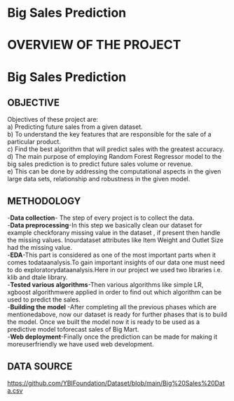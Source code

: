 # Big Sales Prediction 



# OVERVIEW OF THE PROJECT

# **Big Sales Prediction**

## OBJECTIVE
Objectives of these project are:  
a) Predicting future sales from a given dataset.  
b) To understand the key features that are responsible for the sale of a particular product.  
c) Find the best algorithm that will predict sales with the greatest accuracy.
d) The main purpose of employing Random Forest Regressor model to the big sales prediction is to predict future sales volume or revenue.   
e) This can be done by addressing the computational aspects in the given large data sets, relationship and robustness in the given model.


## METHODOLOGY
-__Data collection__- The step of every project is to collect the data.  
-__Data preprocessing__-In this step we basically clean our dataset for example checkforany missing value in the dataset , if present then handle the missing values. Inourdataset attributes like Item Weight and Outlet Size had the missing value.  
-__EDA__-This part is considered as one of the most important parts when it comes todataanalysis.To gain important insights of our data one must need to do exploratorydataanalysis.Here in our project we used two libraries i.e. klib and dtale library.   
-__Tested various algorithms__-Then various algorithms like simple LR, xgboost algorithmwere applied in order to find out which algorithm can be used to predict the sales.  
-__Building the model__ -After completing all the previous phases which are mentionedabove, now our dataset is ready for further phases that is to build the model. Once we built the model now it is ready to be used as a predictive model toforecast sales of Big Mart.   
-__Web deployment__-Finally once the prediction can be made for making it moreuserfriendly we have used web development.


## DATA SOURCE
https://github.com/YBIFoundation/Dataset/blob/main/Big%20Sales%20Data.csv

